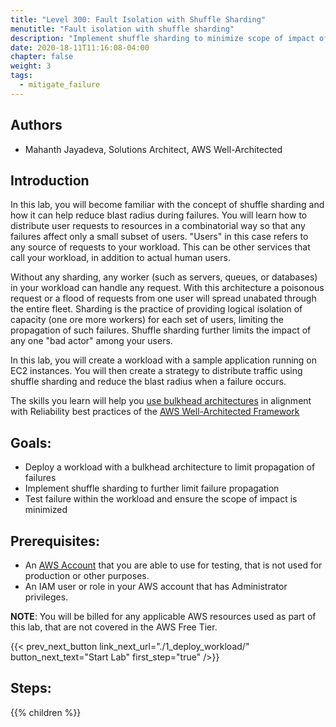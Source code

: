 ```yaml
---
title: "Level 300: Fault Isolation with Shuffle Sharding"
menutitle: "Fault isolation with shuffle sharding"
description: "Implement shuffle sharding to minimize scope of impact of failures"
date: 2020-18-11T11:16:08-04:00
chapter: false
weight: 3
tags:
  - mitigate_failure
---
```

## Authors

* Mahanth Jayadeva, Solutions Architect, AWS Well-Architected

## Introduction

In this lab, you will become familiar with the concept of shuffle sharding and how it can help reduce blast radius during failures. You will learn how to distribute user requests to resources in a combinatorial way so that any failures affect only a small subset of users. "Users" in this case refers to any source of requests to your workload.  This can be other services that call your workload, in addition to actual human users.

Without any sharding, any worker (such as servers, queues, or databases) in your workload can handle any request. With this architecture a poisonous request or a flood of requests from one user will spread unabated through the entire fleet. Sharding is the practice of providing logical isolation of capacity (one ore more workers) for each set of users, limiting the propagation of such failures. Shuffle sharding further limits the impact of any one "bad actor" among your users.

In this lab, you will create a workload with a sample application running on EC2 instances. You will then create a strategy to distribute traffic using shuffle sharding and reduce the blast radius when a failure occurs.

The skills you learn will help you [use bulkhead architectures](https://docs.aws.amazon.com/wellarchitected/latest/reliability-pillar/use-fault-isolation-to-protect-your-workload.html) in alignment with Reliability best practices of the [AWS Well-Architected Framework](https://aws.amazon.com/architecture/well-architected/)

## Goals:

* Deploy a workload with a bulkhead architecture to limit propagation of failures
* Implement shuffle sharding to further limit failure propagation
* Test failure within the workload and ensure the scope of impact is minimized

## Prerequisites:

* An [AWS Account](https://portal.aws.amazon.com/gp/aws/developer/registration/index.html) that you are able to use for testing, that is not used for production or other purposes.
* An IAM user or role in your AWS account that has Administrator privileges.

**NOTE**: You will be billed for any applicable AWS resources used as part of this lab, that are not covered in the AWS Free Tier.

{{< prev_next_button link_next_url="./1_deploy_workload/" button_next_text="Start Lab" first_step="true" />}}

## Steps:
{{% children  %}}
